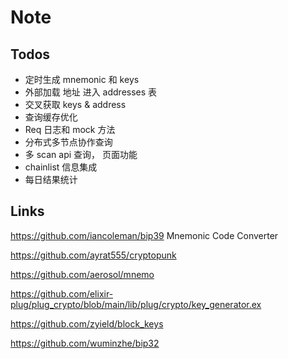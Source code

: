 # Note

## Todos

- 定时生成 mnemonic 和 keys
- 外部加载 地址 进入 addresses 表
- 交叉获取 keys & address
- 查询缓存优化
- Req 日志和 mock 方法
- 分布式多节点协作查询
- 多 scan api 查询， 页面功能
- chainlist 信息集成
- 每日结果统计

## Links

https://github.com/iancoleman/bip39
Mnemonic Code Converter

https://github.com/ayrat555/cryptopunk

https://github.com/aerosol/mnemo

https://github.com/elixir-plug/plug_crypto/blob/main/lib/plug/crypto/key_generator.ex

https://github.com/zyield/block_keys

https://github.com/wuminzhe/bip32
